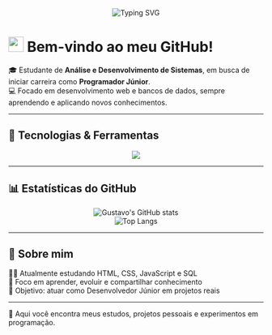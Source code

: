 <!-- Banner animado -->
<div align="center">
  <img src="https://readme-typing-svg.herokuapp.com?font=Fira+Code&size=26&duration=3000&pause=1000&color=1ABC9C&center=true&vCenter=true&width=650&lines=Olá%2C+eu+sou+o+Gustavo!;Estudante+de+ADS;Desenvolvimento+Web" alt="Typing SVG" />
</div>

# <img src="https://media.giphy.com/media/hvRJCLFzcasrR4ia7z/giphy.gif" width="30px"> Bem-vindo ao meu GitHub!

🎓 Estudante de **Análise e Desenvolvimento de Sistemas**, em busca de iniciar carreira como **Programador Júnior**.  
💻 Focado em desenvolvimento web e bancos de dados, sempre aprendendo e aplicando novos conhecimentos.  

---

## 🚀 Tecnologias & Ferramentas

<div align="center">
  <img src="https://skillicons.dev/icons?i=html,css,js,mysql" />
</div>

---

## 📊 Estatísticas do GitHub

<div align="center">
  
  ![Gustavo's GitHub stats](https://github-readme-stats.vercel.app/api?username=gustavoPassone&show_icons=true&theme=tokyonight&hide_border=true&count_private=true)  
  ![Top Langs](https://github-readme-stats.vercel.app/api/top-langs/?username=gustavoPassone&layout=compact&theme=tokyonight&hide_border=true)

</div>

---

## 🌱 Sobre mim

👨‍💻 Atualmente estudando HTML, CSS, JavaScript e SQL  
🧠 Foco em aprender, evoluir e compartilhar conhecimento    
🎯 Objetivo: atuar como Desenvolvedor Júnior em projetos reais


---

📌 Aqui você encontra meus estudos, projetos pessoais e experimentos em programação.  
